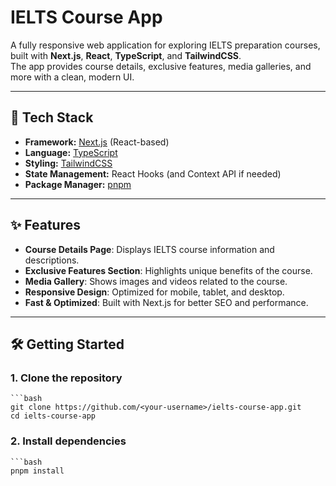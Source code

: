 # IELTS Course App

A fully responsive web application for exploring IELTS preparation courses, built with **Next.js**, **React**, **TypeScript**, and **TailwindCSS**.  
The app provides course details, exclusive features, media galleries, and more with a clean, modern UI.

---

## 🚀 Tech Stack

- **Framework:** [Next.js](https://nextjs.org/) (React-based)
- **Language:** [TypeScript](https://www.typescriptlang.org/)
- **Styling:** [TailwindCSS](https://tailwindcss.com/)
- **State Management:** React Hooks (and Context API if needed)
- **Package Manager:** [pnpm](https://pnpm.io/)

---

## ✨ Features

- **Course Details Page**: Displays IELTS course information and descriptions.
- **Exclusive Features Section**: Highlights unique benefits of the course.
- **Media Gallery**: Shows images and videos related to the course.
- **Responsive Design**: Optimized for mobile, tablet, and desktop.
- **Fast & Optimized**: Built with Next.js for better SEO and performance.

---

## 🛠️ Getting Started

### 1. Clone the repository
    ```bash
    git clone https://github.com/<your-username>/ielts-course-app.git
    cd ielts-course-app

### 2. Install dependencies
    ```bash
    pnpm install
